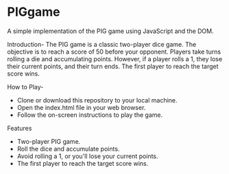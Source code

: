 # PIGgame
A simple implementation of the PIG game using JavaScript and the DOM.

Introduction-
The PIG game is a classic two-player dice game. The objective is to reach a score of 50 before your opponent. Players take turns rolling a die and accumulating points. However, if a player
rolls a 1, they lose their current points, and their turn ends. The first player to reach the target score wins.

How to Play-
* Clone or download this repository to your local machine.
* Open the index.html file in your web browser.
* Follow the on-screen instructions to play the game.

Features
* Two-player PIG game.
* Roll the dice and accumulate points.
* Avoid rolling a 1, or you'll lose your current points.
* The first player to reach the target score wins.
